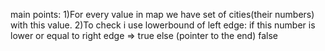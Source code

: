 main points:
1)For every value in map we have set of cities(their numbers) with this value.
2)To check i use lowerbound of left edge:
if this number is lower or equal to right edge => true
else (pointer to the end) false  